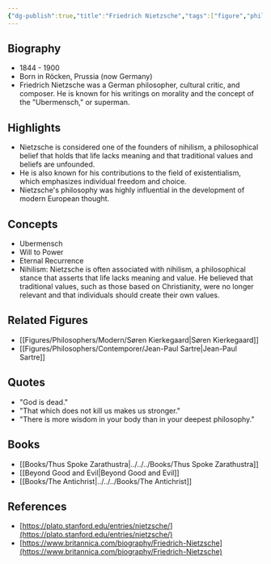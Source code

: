 ```yaml
---
{"dg-publish":true,"title":"Friedrich Nietzsche","tags":["figure","philosopher","nihilism","existentialism","ethics"],"permalink":"/figures/philosophers/modern/friedrich-nietzsche/","dgPassFrontmatter":true}
---
```


## Biography

-   1844 - 1900
-   Born in Röcken, Prussia (now Germany)
-   Friedrich Nietzsche was a German philosopher, cultural critic, and composer. He is known for his writings on morality and the concept of the "Ubermensch," or superman.

## Highlights

-   Nietzsche is considered one of the founders of nihilism, a philosophical belief that holds that life lacks meaning and that traditional values and beliefs are unfounded.
-   He is also known for his contributions to the field of existentialism, which emphasizes individual freedom and choice.
-   Nietzsche's philosophy was highly influential in the development of modern European thought.

## Concepts

-   Ubermensch
-   Will to Power
-   Eternal Recurrence
- Nihilism: Nietzsche is often associated with nihilism, a philosophical stance that asserts that life lacks meaning and value. He believed that traditional values, such as those based on Christianity, were no longer relevant and that individuals should create their own values.

## Related Figures

-   [[Figures/Philosophers/Modern/Søren Kierkegaard\|Søren Kierkegaard]]
-   [[Figures/Philosophers/Contemporer/Jean-Paul Sartre\|Jean-Paul Sartre]]

## Quotes

-   "God is dead."
-   "That which does not kill us makes us stronger."
-   "There is more wisdom in your body than in your deepest philosophy."

## Books

-   [[Books/Thus Spoke Zarathustra\|../../../Books/Thus Spoke Zarathustra]]
-   [[Beyond Good and Evil\|Beyond Good and Evil]]
-   [[Books/The Antichrist\|../../../Books/The Antichrist]]

## References

-   [https://plato.stanford.edu/entries/nietzsche/](https://plato.stanford.edu/entries/nietzsche/)
-   [https://www.britannica.com/biography/Friedrich-Nietzsche](https://www.britannica.com/biography/Friedrich-Nietzsche)